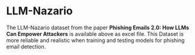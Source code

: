 # LLM-Nazario
The LLM-Nazario dataset from the paper **Phishing Emails 2.0: How LLMs Can Empower Attackers** is available above as excel file.
This Dataset is more reliable and realistic when training and testing models for phishing email detection.
